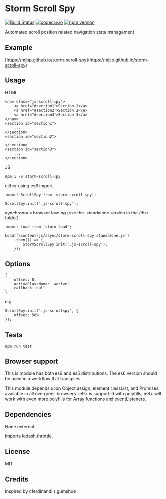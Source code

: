 # Storm Scroll Spy

[![Build Status](https://travis-ci.org/mjbp/storm-scroll-spy.svg?branch=master)](https://travis-ci.org/mjbp/storm-scroll-spy)
[![codecov.io](http://codecov.io/github/mjbp/storm-scroll-spy/coverage.svg?branch=master)](http://codecov.io/github/mjbp/storm-scroll-spy?branch=master)
[![npm version](https://badge.fury.io/js/storm-scroll-spy.svg)](https://badge.fury.io/js/storm-scroll-spy)

Automated scroll position related navigation state management 

## Example
[https://mjbp.github.io/storm-scroll-spy](https://mjbp.github.io/storm-scroll-spy)

## Usage
HTML
```
<nav class="js-scroll-spy">
    <a href="#section1">Section 1</a>
    <a href="#section2">Section 2</a>
    <a href="#section3">Section 3</a>
</nav>
<section id="section1">
    ...
</section>
<section id="section2">
    ...
</section>
<section id="section3">
    ...
</section>
```

JS
```
npm i -S storm-scroll-spy
```
either using es6 import
```
import ScrollSpy from 'storm-scroll-spy';

ScrollSpy.init('.js-scroll-spy');
```
aynchronous browser loading (use the .standalone version in the /dist folder)
```
import Load from 'storm-load';

Load('/content/js/async/storm-scroll-spy.standalone.js')
    .then(() => {
        StormScrollSpy.init('.js-scroll-spy');
    });
```

## Options
```
{
    offset: 0,
    activeClassName: 'active',
    callback: null
}
```

e.g.
```
ScrollSpy.init('.js-scrollspy', {
	offset: 50%
});
```


## Tests
```
npm run test
```

## Browser support
This is module has both es6 and es5 distributions. The es6 version should be used in a workflow that transpiles.

This module depends upon Object.assign, element.classList, and Promises, available in all evergreen browsers. ie9+ is supported with polyfills, ie8+ will work with even more polyfills for Array functions and eventListeners.

## Dependencies
None external.

Imports lodash.throttle.

## License
MIT

## Credits
Inspired by cferdinandi's gumshoe